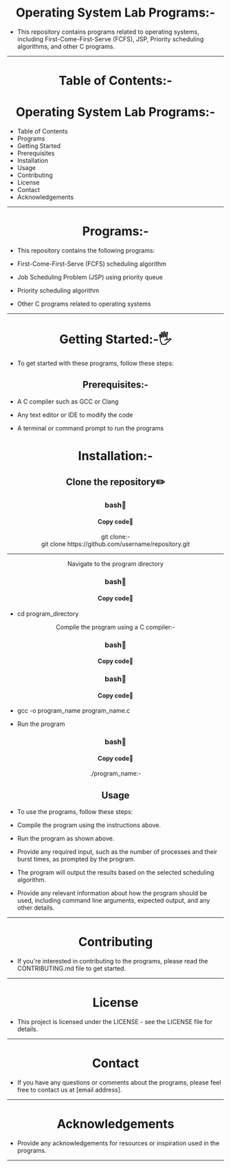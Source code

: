 <h1 align="center">Operating System Lab Programs:-</h1>

- This repository contains programs related to operating systems, including First-Come-First-Serve (FCFS), JSP, Priority scheduling algorithms, and other C programs.
<hr>
<h1 align="center">Table of Contents:-</h1>

<h1 align="center">Operating System Lab Programs:-</h1>

- Table of Contents
- Programs
- Getting Started
- Prerequisites
- Installation
- Usage
- Contributing
- License
- Contact
- Acknowledgements
<hr>
<h1 align="center">Programs:-</h1>

- This repository contains the following programs:

- First-Come-First-Serve (FCFS) scheduling algorithm

- Job Scheduling Problem (JSP) using priority queue

- Priority scheduling algorithm

- Other C programs related to operating systems
<hr>

<h1 align="center" >Getting Started:-🖐️</h1>

- To get started with these programs, follow these steps:

<h2 align="center">Prerequisites:-</h2>

- A C compiler such as GCC or Clang

- Any text editor or IDE to modify the code

- A terminal or command prompt to run the programs

<h1 align="center">Installation:-</h1>

<h2 align="center" >Clone the repository✏️</h2>
<h3 align="center" >bash📖</h3>
<h4 align="center" >Copy code📝</h4>

<p align="center">git clone:-<br> git clone https://github.com/username/repository.git</p><hr>



<p align="center">Navigate to the program directory</p>

<h3 align="center" >bash📖</h3>
<h4 align="center" >Copy code📝</h4>

- cd program_directory

<p align="center"> Compile the program using a C compiler:-</p>

<h3 align="center" >bash📖</h3>
<h4 align="center" >Copy code📝</h4><h3 align="center" >bash📖</h3>
<h4 align="center" >Copy code📝</h4>

- gcc -o program_name program_name.c

- Run the program

<h3 align="center" >bash📖</h3>
<h4 align="center" >Copy code📝</h4>

<p align="center">./program_name:-</p>

<h2 align="center">Usage</h2>

- To use the programs, follow these steps:

- Compile the program using the instructions above.

- Run the program as shown above.

- Provide any required input, such as the number of processes and their burst times, as prompted by the program.

- The program will output the results based on the selected scheduling algorithm.

- Provide any relevant information about how the program should be used, including command line arguments, expected output, and any other details.
<hr>
<h1 align="center">Contributing</h1>

- If you're interested in contributing to the programs, please read the CONTRIBUTING.md file to get started.
<hr>
<h1 align="center">License</h1>

- This project is licensed under the LICENSE - see the LICENSE file for details.
<hr>
<h1 align="center">Contact</h1>

- If you have any questions or comments about the programs, please feel free to contact us at [email address].
<hr>
<h1 align="center">Acknowledgements</h1>

- Provide any acknowledgements for resources or inspiration used in the programs.
<hr>
